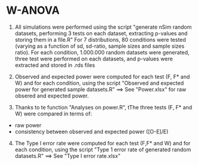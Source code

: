 # W-ANOVA

1) All simulations were performed using the script "generate nSim random datasets, performing 3 tests on each dataset, extracting p-values and storing them in a file.R"
For 7 distributions, 80 conditions were tested (varying as a function of sd, sd-ratio, sample sizes and sample sizes ratio). 
For each condition, 1.000.000 random datasets were generated, three test were performed on each datasets, and p-values were extracted and stored in .rds files

2) Observed and expected power were computed for each test (F, F* and W) and for each condition, using the script "Observed and expected power for generated sample datasets.R"
==> See "Power.xlsx" for raw obsered and expected power.

3) Thanks to te function "Analyses on power.R", tThe three tests (F, F* and W) were compared in terms of:
- raw power
- consistency between observed and expected power ([O-E]/E)  

4) The Type I error rate were computed for each test (F,F* and W) and for each condition, using the script "Type 1 error rate of generated random datasets.R"
==> See "Type I error rate.xlsx"



